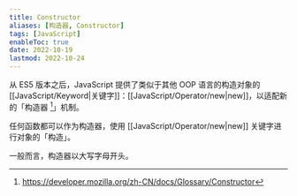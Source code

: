 ```yaml
---
title: Constructor
aliases: [构造器, Constructor]
tags: [JavaScript]
enableToc: true
date: 2022-10-19
lastmod: 2022-10-24
---
```


从 ES5 版本之后，JavaScript 提供了类似于其他 OOP 语言的构造对象的 [[JavaScript/Keyword|关键字]]：[[JavaScript/Operator/new|new]]，以适配新的「构造器 [^1]」机制。

任何函数都可以作为构造器，使用 [[JavaScript/Operator/new|new]] 关键字进行对象的「构造」。

一般而言，构造器以大写字母开头。

[^1]: <https://developer.mozilla.org/zh-CN/docs/Glossary/Constructor>
